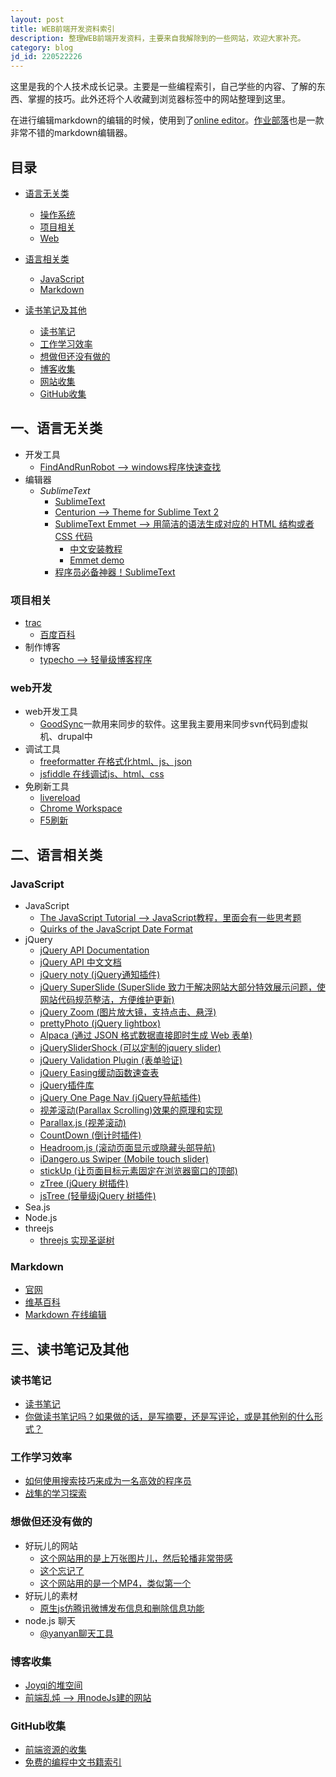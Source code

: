```yaml
---
layout: post
title: WEB前端开发资料索引
description: 整理WEB前端开发资料，主要来自我解除到的一些网站，欢迎大家补充。
category: blog
jd_id: 220522226
---
```


这里是我的个人技术成长记录。主要是一些编程索引，自己学些的内容、了解的东西、掌握的技巧。此外还将个人收藏到浏览器标签中的网站整理到这里。

在进行编辑markdown的编辑的时候，使用到了[online editor](http://markable.in/)。[作业部落](https://www.zybuluo.com/mdeditor)也是一款非常不错的markdown编辑器。

## 目录
* [语言无关类](#语言无关类)
    * [操作系统](#操作系统)
    * [项目相关](#项目相关)
    * [Web](#web)

* [语言相关类](#语言相关类)
  * [JavaScript](#javascript)  
  * [Markdown](#Markdown)  
    
* [读书笔记及其他](#读书笔记及其他)
  * [读书笔记](#读书笔记)
  * [工作学习效率](#工作学习效率)
  * [想做但还没有做的](#想做但还没有做的)
  * [博客收集](#博客收集)
  * [网站收集](#网站收集)
  * [GitHub收集](#GitHub收集)

## 一、语言无关类
* 开发工具
    * [FindAndRunRobot --> windows程序快速查找](http://www.donationcoder.com/Software/Mouser/findrun/)
* 编辑器
    * *SublimeText*
        * [SublimeText](http://www.sublimetext.com/)
        * [Centurion --> Theme for Sublime Text 2](https://github.com/allanhortle/Centurion)
        * [SublimeText Emmet --> 用简洁的语法生成对应的 HTML 结构或者 CSS 代码](https://github.com/sergeche/emmet-sublime)
            * [中文安装教程](http://blog.wpjam.com/m/emmet/)
            * [Emmet demo](http://emmet.io/)
        * [程序员必备神器！SublimeText](http://www.iplaysoft.com/sublimetext.html)

### 项目相关
* [trac](http://trac.edgewall.org/)
    * [百度百科](http://baike.baidu.com/view/1970300.htm)
* 制作博客
    * [typecho --> 轻量级博客程序](http://typecho.org/)

### web开发
* web开发工具
    * [GoodSync](http://www.goodsync.com/)一款用来同步的软件。这里我主要用来同步svn代码到虚拟机、drupal中
* 调试工具
    * [freeformatter 在格式化html、js、json](http://www.freeformatter.com/)
    * [jsfiddle 在线调试js、html、css](http://jsfiddle.net/)
* 免刷新工具
    * [livereload](http://livereload.com/)
    * [Chrome Workspace](http://icewater.me/?p=862)
    * [F5刷新](http://getf5.com/)

## 二、语言相关类

### JavaScript
* JavaScript
    * [The JavaScript Tutorial --> JavaScript教程，里面会有一些思考题](http://javascript.info/)
    * [Quirks of the JavaScript Date Format](http://www.shotover.clara.net/datetest.htm)
* jQuery
    * [jQuery API Documentation](http://api.jquery.com/)
    * [jQuery API 中文文档](http://jquery.bootcss.com/)
    * [jQuery noty (jQuery通知插件)](http://ned.im/noty/)
    * [jQuery SuperSlide (SuperSlide 致力于解决网站大部分特效展示问题，使网站代码规范整洁，方便维护更新)](http://www.superslide2.com/index.html)
    * [jQuery Zoom (图片放大镜，支持点击、悬浮)](http://www.jacklmoore.com/zoom/)
    * [prettyPhoto (jQuery lightbox)](http://www.no-margin-for-errors.com/projects/prettyphoto-jquery-lightbox-clone/#prettyPhoto)
    * [Alpaca (通过 JSON 格式数据直接即时生成 Web 表单)](http://www.alpacajs.org/)
    * [jQuerySliderShock (可以定制的jquery slider)](http://www.jqueryslidershock.com/)
    * [jQuery Validation Plugin (表单验证)](http://jqueryvalidation.org/)
    * [jQuery Easing缓动函数速查表](http://easings.net/zh-cn)
    * [jQuery插件库](http://www.jq22.com/)
    * [jQuery One Page Nav (jQuery导航插件)](http://www.dowebok.com/demo/122/)
    * [视差滚动(Parallax Scrolling)效果的原理和实现](http://www.cnblogs.com/JoannaQ/archive/2013/02/08/2909111.html)
    * [Parallax.js (视差滚动)](https://github.com/wagerfield/parallax)
    * [CountDown (倒计时插件)](http://www.littlewebthings.com/projects/countdown/)
    * [Headroom.js (滚动页面显示或隐藏头部导航)](http://wicky.nillia.ms/headroom.js/)
    * [iDangero.us Swiper (Mobile touch slider)](http://www.idangero.us/sliders/swiper/)
    * [stickUp (让页面目标元素固定在浏览器窗口的顶部)](http://lirancohen.github.io/stickUp/)
    * [zTree (jQuery 树插件)](http://www.ztree.me/v3/main.php#_zTreeInfo)
    * [jsTree (轻量级jQuery 树插件)](http://www.jstree.com/)
* Sea.js
* Node.js
* threejs
    * [threejs 实现圣诞树](http://www.html-js.com/topic/139)

### Markdown
* [官网](http://daringfireball.net/projects/markdown/)
* [维基百科](http://zh.wikipedia.org/wiki/Markdown)
* [Markdown 在线编辑](http://markable.in/editor/)

## 三、读书笔记及其他

### 读书笔记
* [读书笔记](http://www.write.org.cn/)
* [你做读书笔记吗？如果做的话，是写摘要，还是写评论，或是其他别的什么形式？](http://www.zhihu.com/question/19616127)


### 工作学习效率
* [如何使用搜索技巧来成为一名高效的程序员](http://blog.jobbole.com/371/)
* [战隼的学习探索](http://www.read.org.cn/)


### 想做但还没有做的
* 好玩儿的网站
    * [这个网站用的是上万张图片儿，然后轮播非常带感](http://www.5emegauche.com/agence)
    * [这个忘记了](http://www.vlog.it/)
    * [这个网站用的是一个MP4，类似第一个](http://www.domanistudios.com/#/careers)
* 好玩儿的素材
    * [原生js仿腾讯微博发布信息和删除信息功能](http://www.17sucai.com/pins/3556.html)
* node.js 聊天
    * [@yanyan聊天工具](在2.21共享中)

### 博客收集
* [Joyqi的堆空间](http://70.io/)
* [前端乱炖 --> 用nodeJs建的网站](http://www.html-js.com/)

### GitHub收集
* [前端资源的收集](https://github.com/airyland/Jsource)
* [免费的编程中文书籍索引](https://github.com/justjavac/free-programming-books-zh_CN)